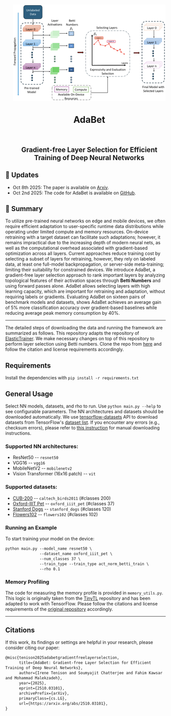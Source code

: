 <div id="toc">
   <ul align="center" style="list-style: none;">
  <a href="https://github.com/Nokia-Bell-Labs/efficient_layer_selection"><img src="assets/system.png"></a>
  <summary>
     <h1>AdaBet</h1> <br>
    <h2>Gradient-free Layer Selection for Efficient Training of Deep Neural Networks</h2>
  </summary>
   </ul>
</div>

## :rocket: Updates
- Oct 8th 2025: The paper is available on [Arxiv](https://arxiv.org/abs/2510.03101).
- Oct 2nd 2025: The code for AdaBet is available on [GitHub](https://github.com/Nokia-Bell-Labs/efficient_layer_selection).

## :book: Summary
To utilize pre-trained neural networks on edge and mobile devices, we often require efficient adaptation to user-specific runtime data distributions while operating under limited compute and memory resources. On-device retraining with a target dataset can facilitate such adaptations; however, it remains impractical due to the increasing depth of modern neural nets, as well as the computational overhead associated with gradient-based optimization across all layers. Current approaches reduce training cost by selecting a subset of layers for retraining, however, they rely on labeled data, at least one full-model backpropagation, or server-side meta-training; limiting their suitability for constrained devices. We introduce AdaBet, a gradient-free layer selection approach to rank important layers by analyzing topological features of their activation spaces through <b>Betti Numbers</b> and using forward passes alone. AdaBet allows selecting layers with high learning capacity, which are important for retraining and adaptation, without requiring labels or gradients. Evaluating AdaBet on sixteen pairs of benchmark models and datasets, shows AdaBet achieves an average gain of 5% more classification accuracy over gradient-based baselines while reducing average peak memory consumption by 40%.

---

The detailed steps of downloading the data and running the framework are summarized as follows. This repository adapts the repository of [ElasticTrainer](https://dl.acm.org/doi/pdf/10.1145/3581791.3596852). We make necessary changes on top of this repository to perform layer selection using Betti numbers. Clone the repo from [here](https://github.com/pittisl/ElasticTrainer) and follow the citation and license requirements accordingly.
## Requirements

Install the dependencies with `pip install -r requirements.txt`

## General Usage

Select NN models, datasets, and rho to run. Use `python main.py --help` to see configurable parameters. The NN architectures and datasets should be downloaded automatically. We use [tensorflow-datasets](https://www.tensorflow.org/datasets/api_docs/python/tfds) API to download datasets from TensorFlow's [dataset list](https://www.tensorflow.org/datasets/catalog/overview#all_datasets). If you encounter any errors (e.g., checksum errors), please refer to [this instruction](https://www.tensorflow.org/datasets/overview#manual_download_if_download_fails) for manual downloading instructions.

### Supported NN architectures:
* ResNet50 -- `resnet50`
* VGG16 -- `vgg16`
* MobileNetV2 -- `mobilenetv2`
* Vision Transformer (16x16 patch) -- `vit`

### Supported datasets:
* [CUB-200](https://www.vision.caltech.edu/datasets/cub_200_2011/) -- `caltech_birds2011` (#classes 200)
* [Oxford-IIIT Pet](https://www.robots.ox.ac.uk/~vgg/data/pets/) -- `oxford_iiit_pet` (#classes 37)
* [Stanford Dogs](http://vision.stanford.edu/aditya86/ImageNetDogs/) -- `stanford_dogs` (#classes 120)
* [Flowers102](https://www.robots.ox.ac.uk/~vgg/data/flowers/102/) -- `flowers102` (#classes 102)

### Running an Example

To start training your model on the device:
```
python main.py --model_name resnet50 \
               --dataset_name oxford_iiit_pet \
               --num_classes 37 \
               --train_type --train_type act_norm_betti_train \
               --rho 0.1
```
### Memory Profiling

The code for measuring the memory profile is provided in `memory_utils.py`. This logic is originally taken from the [TinyTL](https://github.com/mit-han-lab/tinyml/blob/master/tinytl/tinytl/utils/memory_cost_profiler.py) repository and has been adapted to work with TensorFlow. Please follow the citations and license requirements of the [original repository](https://github.com/mit-han-lab/tinyml/tree/master) accordingly.

---
## Citations

If this work, its findings or settings are helpful in your research, please consider citing our paper:

```
@misc{tenison2025adabetgradientfreelayerselection,
      title={AdaBet: Gradient-free Layer Selection for Efficient Training of Deep Neural Networks}, 
      author={Irene Tenison and Soumyajit Chatterjee and Fahim Kawsar and Mohammad Malekzadeh},
      year={2025},
      eprint={2510.03101},
      archivePrefix={arXiv},
      primaryClass={cs.LG},
      url={https://arxiv.org/abs/2510.03101}, 
}
```